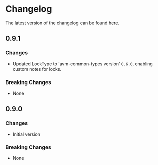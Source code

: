 # Changelog

The latest version of the changelog can be found [here](https://github.com/Azure/bicep-registry-modules/blob/main/avm/res/event-grid/topic/CHANGELOG.md).

## 0.9.1

### Changes

- Updated LockType to 'avm-common-types version' `0.6.0`, enabling custom notes for locks.

### Breaking Changes

- None

## 0.9.0

### Changes

- Initial version

### Breaking Changes

- None
